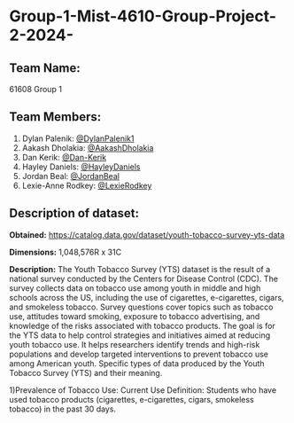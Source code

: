 # Group-1-Mist-4610-Group-Project-2-2024-

## Team Name: 
61608 Group 1

## Team Members:

1) Dylan Palenik: [@DylanPalenik1](https://github.com/dylanpalenik1)
2) Aakash Dholakia: [@AakashDholakia](https://github.com/AakashDholakia)
3) Dan Kerik: [@Dan-Kerik](https://github.com/dan-kerik)
4) Hayley Daniels: [@HayleyDaniels](https://github.com/hayleydaniels)
5) Jordan Beal: [@JordanBeal](https://github.com/Jlb65166)
6)  Lexie-Anne Rodkey: [@LexieRodkey](https://github.com/lexierodkey)

## Description of dataset:
**Obtained:** https://catalog.data.gov/dataset/youth-tobacco-survey-yts-data

**Dimensions:** 1,048,576R x 31C

**Description:** The Youth Tobacco Survey (YTS) dataset is the result of a national survey conducted by the Centers for Disease Control (CDC). The survey collects data on tobacco use among youth in middle and high schools across the US, including the use of cigarettes, e-cigarettes, cigars, and smokeless tobacco. Survey questions cover topics such as tobacco use, attitudes toward smoking, exposure to tobacco advertising, and knowledge of the risks associated with tobacco products.
The goal is for the YTS data to help control strategies and initiatives aimed at reducing youth tobacco use. It helps researchers identify trends and high-risk populations and develop targeted interventions to prevent tobacco use among American youth. 
Specific types of data produced by the Youth Tobacco Survey (YTS) and their meaning.

1)Prevalence of Tobacco Use: 
Current Use
Definition: Students who have used tobacco products (cigarettes, e-cigarettes, cigars, smokeless tobacco) in the past 30 days.

